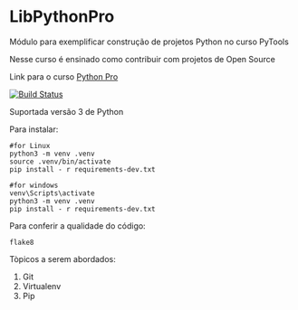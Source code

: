 # LibPythonPro

Módulo para exemplificar construção de projetos Python no curso PyTools

Nesse curso é ensinado como contribuir com projetos de Open Source

Link para o curso [Python Pro](https://pythonpro.com.br/)

[![Build Status](https://app.travis-ci.com/ViniciusBrag/LibPtyhonPro.svg?branch=main)](https://app.travis-ci.com/ViniciusBrag/LibPtyhonPro)

Suportada versão 3 de Python

Para instalar:
```Console
#for Linux
python3 -m venv .venv
source .venv/bin/activate
pip install - r requirements-dev.txt

#for windows
venv\Scripts\activate
python3 -m venv .venv
pip install - r requirements-dev.txt

```
Para conferir a qualidade do código:

```Console
flake8
```

Tòpicos a serem abordados:
1. Git
2. Virtualenv
3. Pip

